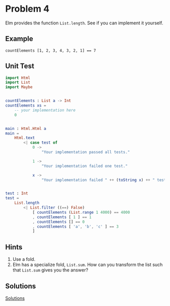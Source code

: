 # Problem 4
Elm provides the function ```List.length```. See if you can implement it yourself.

## Example
```
countElements [1, 2, 3, 4, 3, 2, 1] == 7
```
## Unit Test
```elm
import Html
import List
import Maybe


countElements : List a -> Int
countElements xs =
    -- your implementation here
    0


main : Html.Html a
main =
    Html.text
        <| case test of
            0 ->
                "Your implementation passed all tests."

            1 ->
                "Your implementation failed one test."

            x ->
                "Your implementation failed " ++ (toString x) ++ " tests."


test : Int
test =
    List.length
        <| List.filter ((==) False)
            [ countElements (List.range 1 4000) == 4000
            , countElements [ 1 ] == 1
            , countElements [] == 0
            , countElements [ 'a', 'b', 'c' ] == 3
            ]
```
## Hints
1. Use a fold.
2. Elm has a specialize fold, ```List.sum```. How can you transform the list such that ```List.sum``` gives you the answer?

## Solutions
[Solutions](../s/s04.md)
